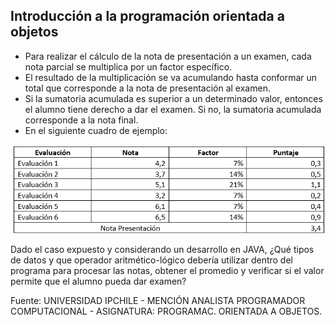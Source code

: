 ## Introducción a la programación orientada a objetos

- Para realizar el cálculo de la nota de presentación a un examen, cada nota parcial se multiplica por un factor específico.
- El resultado de la multiplicación se va acumulando hasta conformar un total que corresponde a la nota de presentación al examen.
- Si la sumatoria acumulada es superior a un determinado valor, entonces el alumno tiene derecho a dar el examen. Si no, la sumatoria acumulada corresponde a la nota final.
- En el siguiente cuadro de ejemplo:

![](./img/cuadro.png)

Dado el caso expuesto y considerando un desarrollo en JAVA, ¿Qué tipos de datos y que  operador aritmético-lógico debería utilizar dentro del programa para procesar las notas, obtener el promedio y verificar si el valor permite que el alumno pueda dar examen?

Fuente: UNIVERSIDAD IPCHILE - MENCIÓN ANALISTA PROGRAMADOR COMPUTACIONAL - ASIGNATURA: PROGRAMAC. ORIENTADA A OBJETOS.